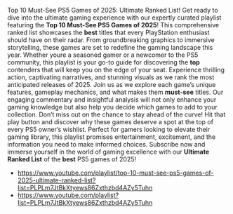 Top 10 Must-See PS5 Games of 2025: Ultimate Ranked List!
Get ready to dive into the ultimate gaming experience with our expertly curated playlist featuring the **Top 10 Must-See PS5 Games of 2025**! This comprehensive ranked list showcases the **best** titles that every PlayStation enthusiast should have on their radar. From groundbreaking graphics to immersive storytelling, these games are set to redefine the gaming landscape this year.
Whether youre a seasoned gamer or a newcomer to the PS5 community, this playlist is your go-to guide for discovering the **top** contenders that will keep you on the edge of your seat. Experience thrilling action, captivating narratives, and stunning visuals as we rank the most anticipated releases of 2025. 
Join us as we explore each game’s unique features, gameplay mechanics, and what makes them **must-see** titles. Our engaging commentary and insightful analysis will not only enhance your gaming knowledge but also help you decide which games to add to your collection.
Don’t miss out on the chance to stay ahead of the curve! Hit that play button and discover why these games deserve a spot at the top of every PS5 owner’s wishlist. Perfect for gamers looking to elevate their gaming library, this playlist promises entertainment, excitement, and the information you need to make informed choices. 
Subscribe now and immerse yourself in the world of gaming excellence with our **Ultimate Ranked List** of the **best** PS5 games of 2025!

- https://www.youtube.com/playlist/top-10-must-see-ps5-games-of-2025-ultimate-ranked-list?list=PLPLm7JtBkXtyews86Zxthzbd4AZy5Tuhn
- https://www.youtube.com/playlist?list=PLPLm7JtBkXtyews86Zxthzbd4AZy5Tuhn


